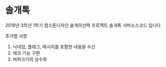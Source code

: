 # 솔개톡 
2019년 3학년 1학기 캡스톤디자인 솔개의선택
프로젝트 솔개톡 서버소스코드 입니다

추가할 사항
1. 닉네임, 플래그, 메시지를 포함한 내용을 수신
2. 에코 기능 구현
3. 버퍼크기의 상수화

